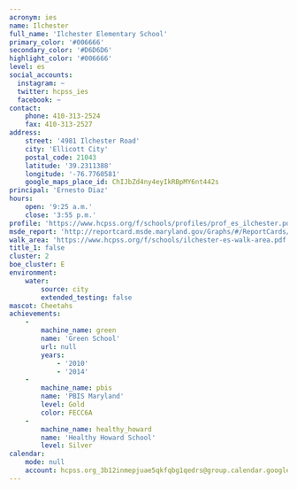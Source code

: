 ```yaml
---
acronym: ies
name: Ilchester
full_name: 'Ilchester Elementary School'
primary_color: '#006666'
secondary_color: '#D6D6D6'
highlight_color: '#006666'
level: es
social_accounts:
  instagram: ~
  twitter: hcpss_ies
  facebook: ~
contact:
    phone: 410-313-2524
    fax: 410-313-2527
address:
    street: '4981 Ilchester Road'
    city: 'Ellicott City'
    postal_code: 21043
    latitude: '39.2311388'
    longitude: '-76.7760581'
    google_maps_place_id: ChIJbZd4ny4eyIkRBpMY6nt442s
principal: 'Ernesto Diaz'
hours:
    open: '9:25 a.m.'
    close: '3:55 p.m.'
profile: 'https://www.hcpss.org/f/schools/profiles/prof_es_ilchester.pdf'
msde_report: 'http://reportcard.msde.maryland.gov/Graphs/#/ReportCards/ReportCardSchool/1//1/13/0107/'
walk_area: 'https://www.hcpss.org/f/schools/ilchester-es-walk-area.pdf'
title_1: false
cluster: 2
boe_cluster: E
environment:
    water:
        source: city
        extended_testing: false
mascot: Cheetahs
achievements:
    -
        machine_name: green
        name: 'Green School'
        url: null
        years:
            - '2010'
            - '2014'
    -
        machine_name: pbis
        name: 'PBIS Maryland'
        level: Gold
        color: FECC6A
    -
        machine_name: healthy_howard
        name: 'Healthy Howard School'
        level: Silver
calendar:
    mode: null
    account: hcpss.org_3b12inmepjuae5qkfqbg1qedrs@group.calendar.google.com
---
```

